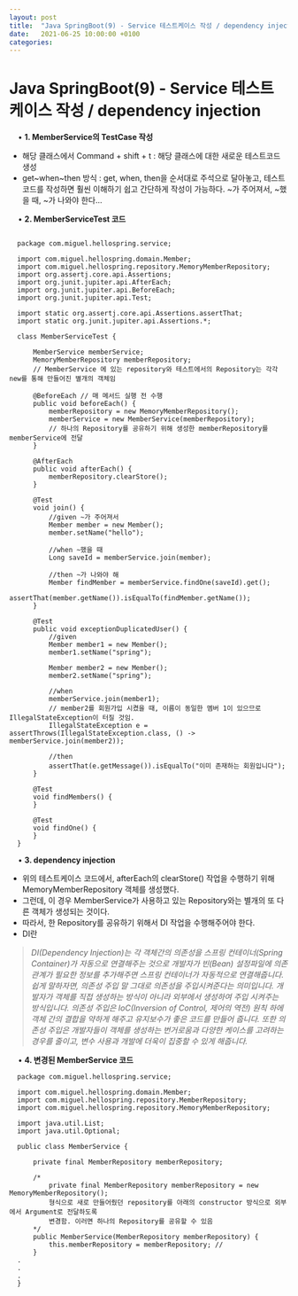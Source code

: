 ```yaml
---
layout: post
title:  "Java SpringBoot(9) - Service 테스트케이스 작성 / dependency injection"
date:   2021-06-25 10:00:00 +0100
categories:
---
```


# Java SpringBoot(9) - Service 테스트케이스 작성 / dependency injection
&nbsp;
&nbsp;
• **1. MemberService의 TestCase 작성**
&nbsp;
- 해당 클래스에서 Command + shift + t : 해당 클래스에 대한 새로운 테스트코드 생성
- get~when~then 방식 : get, when, then을 순서대로 주석으로 달아놓고, 테스트코드를 작성하면 훨씬 이해하기 쉽고 간단하게 작성이 가능하다. ~가 주어져서, ~했을 때, ~가 나와야 한다...

&nbsp;
&nbsp;
• **2. MemberServiceTest 코드**
```

  package com.miguel.hellospring.service;

  import com.miguel.hellospring.domain.Member;
  import com.miguel.hellospring.repository.MemoryMemberRepository;
  import org.assertj.core.api.Assertions;
  import org.junit.jupiter.api.AfterEach;
  import org.junit.jupiter.api.BeforeEach;
  import org.junit.jupiter.api.Test;

  import static org.assertj.core.api.Assertions.assertThat;
  import static org.junit.jupiter.api.Assertions.*;

  class MemberServiceTest {

      MemberService memberService;
      MemoryMemberRepository memberRepository;
      // MemberService 에 있는 repository와 테스트에서의 Repository는 각각 new를 통해 만들어진 별개의 객체임

      @BeforeEach // 매 메서드 실행 전 수행
      public void beforeEach() {
          memberRepository = new MemoryMemberRepository();
          memberService = new MemberService(memberRepository);
          // 하나의 Repository를 공유하기 위해 생성한 memberRepository를 memberService에 전달
      }

      @AfterEach
      public void afterEach() {
          memberRepository.clearStore();
      }

      @Test
      void join() {
          //given ~가 주어져서
          Member member = new Member();
          member.setName("hello");

          //when ~했을 때
          Long saveId = memberService.join(member);

          //then ~가 나와야 해
          Member findMember = memberService.findOne(saveId).get();
          assertThat(member.getName()).isEqualTo(findMember.getName());
      }

      @Test
      public void exceptionDuplicatedUser() {
          //given
          Member member1 = new Member();
          member1.setName("spring");

          Member member2 = new Member();
          member2.setName("spring");

          //when
          memberService.join(member1);
          // member2를 회원가입 시켰을 때, 이름이 동일한 멤버 1이 있으므로 IllegalStateException이 터질 것임.
          IllegalStateException e = assertThrows(IllegalStateException.class, () -> memberService.join(member2));

          //then
          assertThat(e.getMessage()).isEqualTo("이미 존재하는 회원입니다");
      }

      @Test
      void findMembers() {
      }

      @Test
      void findOne() {
      }
  }

```
&nbsp;
&nbsp;
• **3. dependency injection**
&nbsp;
- 위의 테스트케이스 코드에서, afterEach의 clearStore() 작업을 수행하기 위해 MemoryMemberRepository 객체를 생성했다.
- 그런데, 이 경우 MemberService가 사용하고 있는 Repository와는 별개의 또 다른 객체가 생성되는 것이다.
- 따라서, 한 Repository를 공유하기 위해서 DI 작업을 수행해주어야 한다.
- DI란 

> *DI(Dependency Injection)는*
> *각 객체간의 의존성을 스프링 컨테이너(Spring Container)가 자동으로 연결해주는 것으로*
> *개발자가 빈(Bean) 설정파일에 의존관계가 필요한 정보를 추가해주면 스프링 컨테이너가 자동적으로 연결해줍니다.* 
> *쉽게 말하자면, 의존성 주입 말 그대로 의존성을 주입시켜준다는 의미입니다.*
> *개발자가 객체를 직접 생성하는 방식이 아니라 외부에서 생성하여 주입 시켜주는 방식입니다.* 
> *의존성 주입은 IoC(Inversion of Control, 제어의 역전) 원칙 하에 객체 간의 결합을 약하게 해주고* 
> *유지보수가 좋은 코드를 만들어 줍니다. 또한 의존성 주입은 개발자들이 객체를 생성하는 번거로움과* 
> *다양한 케이스를 고려하는 경우를 줄이고, 변수 사용과 개발에 더욱이 집중할 수 있게 해줍니다.*

&nbsp;
&nbsp;
• **4. 변경된 MemberService 코드**
&nbsp;
```
  package com.miguel.hellospring.service;

  import com.miguel.hellospring.domain.Member;
  import com.miguel.hellospring.repository.MemberRepository;
  import com.miguel.hellospring.repository.MemoryMemberRepository;

  import java.util.List;
  import java.util.Optional;

  public class MemberService {

      private final MemberRepository memberRepository;

      /*
          private final MemberRepository memberRepository = new MemoryMemberRepository();
          형식으로 새로 만들어줬던 repository를 아래의 constructor 방식으로 외부에서 Argument로 전달하도록
          변경함. 이러면 하나의 Repository를 공유할 수 있음
      */
      public MemberService(MemberRepository memberRepository) {
          this.memberRepository = memberRepository; //
      }
  .
  .
  .
  }
```